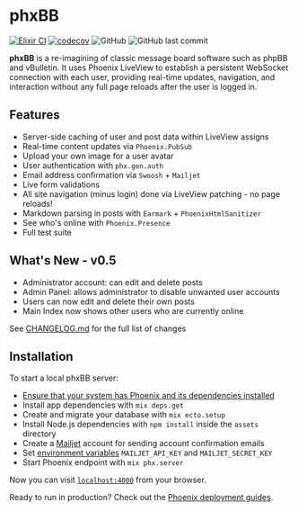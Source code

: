# phxBB
[![Elixir CI](https://github.com/APB9785/phxBB/actions/workflows/elixir.yml/badge.svg)](https://github.com/APB9785/phxBB/actions/workflows/elixir.yml)
[![codecov](https://codecov.io/gh/APB9785/phxBB/branch/master/graph/badge.svg?token=TCSP07KB1F)](https://codecov.io/gh/APB9785/phxBB)
![GitHub](https://img.shields.io/github/license/APB9785/phxBB)
![GitHub last commit](https://img.shields.io/github/last-commit/APB9785/phxBB)

**phxBB** is a re-imagining of classic message board software such as phpBB and vBulletin.  It uses Phoenix LiveView to establish a persistent WebSocket connection with each user, providing real-time updates, navigation, and interaction without any full page reloads after the user is logged in.  

## Features

- Server-side caching of user and post data within LiveView assigns
- Real-time content updates via `Phoenix.PubSub`
- Upload your own image for a user avatar
- User authentication with `phx.gen.auth`
- Email address confirmation via `Swoosh` + `Mailjet`
- Live form validations
- All site navigation (minus login) done via LiveView patching - no page reloads!
- Markdown parsing in posts with `Earmark` + `PhoenixHtmlSanitizer`
- See who's online with `Phoenix.Presence`
- Full test suite

## What's New - v0.5

- Administrator account: can edit and delete posts
- Admin Panel: allows administrator to disable unwanted user accounts
- Users can now edit and delete their own posts
- Main Index now shows other users who are currently online

See [CHANGELOG.md](https://github.com/APB9785/phxBB/blob/master/CHANGELOG.md) for the full list of changes

## Installation   

To start a local phxBB server:
  * [Ensure that your system has Phoenix and its dependencies installed](https://hexdocs.pm/phoenix/installation.html)
  * Install app dependencies with `mix deps.get`
  * Create and migrate your database with `mix ecto.setup`
  * Install Node.js dependencies with `npm install` inside the `assets` directory
  * Create a [Mailjet](http://www.mailjet.com/) account for sending account confirmation emails
  * Set [environment variables](https://en.wikipedia.org/wiki/Environment_variable) `MAILJET_API_KEY` and `MAILJET_SECRET_KEY`
  * Start Phoenix endpoint with `mix phx.server`

Now you can visit [`localhost:4000`](http://localhost:4000) from your browser.

Ready to run in production? Check out the [Phoenix deployment guides](https://hexdocs.pm/phoenix/deployment.html).
